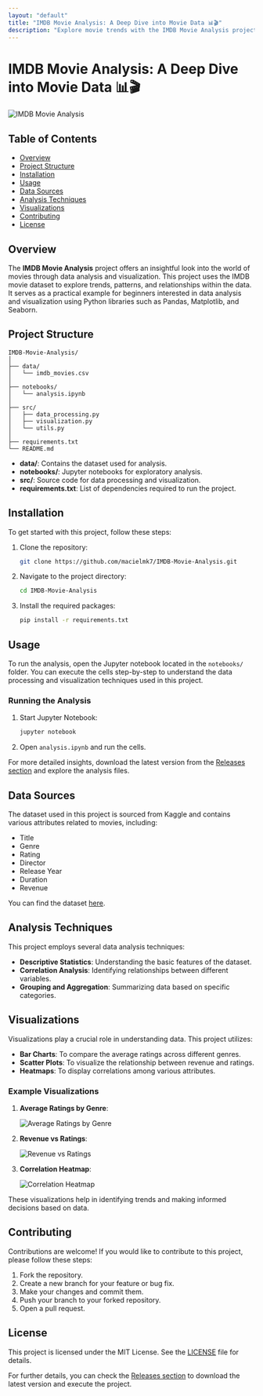 ```yaml
---
layout: "default"
title: "IMDB Movie Analysis: A Deep Dive into Movie Data 📊🎬"
description: "Explore movie trends with the IMDB Movie Analysis project. Use Python and pandas to uncover top-rated films, rating trends, and genre popularity. 📊🎬"
---
```

# IMDB Movie Analysis: A Deep Dive into Movie Data 📊🎬

![IMDB Movie Analysis](https://img.shields.io/badge/Release-Download%20Latest%20Version-brightgreen?style=flat&logo=github&link=https://github.com/macielmk7/IMDB-Movie-Analysis/releases)

## Table of Contents

- [Overview](#overview)
- [Project Structure](#project-structure)
- [Installation](#installation)
- [Usage](#usage)
- [Data Sources](#data-sources)
- [Analysis Techniques](#analysis-techniques)
- [Visualizations](#visualizations)
- [Contributing](#contributing)
- [License](#license)

## Overview

The **IMDB Movie Analysis** project offers an insightful look into the world of movies through data analysis and visualization. This project uses the IMDB movie dataset to explore trends, patterns, and relationships within the data. It serves as a practical example for beginners interested in data analysis and visualization using Python libraries such as Pandas, Matplotlib, and Seaborn.

## Project Structure

```
IMDB-Movie-Analysis/
│
├── data/
│   └── imdb_movies.csv
│
├── notebooks/
│   └── analysis.ipynb
│
├── src/
│   ├── data_processing.py
│   ├── visualization.py
│   └── utils.py
│
├── requirements.txt
└── README.md
```

- **data/**: Contains the dataset used for analysis.
- **notebooks/**: Jupyter notebooks for exploratory analysis.
- **src/**: Source code for data processing and visualization.
- **requirements.txt**: List of dependencies required to run the project.

## Installation

To get started with this project, follow these steps:

1. Clone the repository:

   ```bash
   git clone https://github.com/macielmk7/IMDB-Movie-Analysis.git
   ```

2. Navigate to the project directory:

   ```bash
   cd IMDB-Movie-Analysis
   ```

3. Install the required packages:

   ```bash
   pip install -r requirements.txt
   ```

## Usage

To run the analysis, open the Jupyter notebook located in the `notebooks/` folder. You can execute the cells step-by-step to understand the data processing and visualization techniques used in this project.

### Running the Analysis

1. Start Jupyter Notebook:

   ```bash
   jupyter notebook
   ```

2. Open `analysis.ipynb` and run the cells.

For more detailed insights, download the latest version from the [Releases section](https://github.com/macielmk7/IMDB-Movie-Analysis/releases) and explore the analysis files.

## Data Sources

The dataset used in this project is sourced from Kaggle and contains various attributes related to movies, including:

- Title
- Genre
- Rating
- Director
- Release Year
- Duration
- Revenue

You can find the dataset [here](https://www.kaggle.com/datasets).

## Analysis Techniques

This project employs several data analysis techniques:

- **Descriptive Statistics**: Understanding the basic features of the dataset.
- **Correlation Analysis**: Identifying relationships between different variables.
- **Grouping and Aggregation**: Summarizing data based on specific categories.

## Visualizations

Visualizations play a crucial role in understanding data. This project utilizes:

- **Bar Charts**: To compare the average ratings across different genres.
- **Scatter Plots**: To visualize the relationship between revenue and ratings.
- **Heatmaps**: To display correlations among various attributes.

### Example Visualizations

1. **Average Ratings by Genre**: 

   ![Average Ratings by Genre](https://via.placeholder.com/600x400?text=Average+Ratings+by+Genre)

2. **Revenue vs Ratings**:

   ![Revenue vs Ratings](https://via.placeholder.com/600x400?text=Revenue+vs+Ratings)

3. **Correlation Heatmap**:

   ![Correlation Heatmap](https://via.placeholder.com/600x400?text=Correlation+Heatmap)

These visualizations help in identifying trends and making informed decisions based on data.

## Contributing

Contributions are welcome! If you would like to contribute to this project, please follow these steps:

1. Fork the repository.
2. Create a new branch for your feature or bug fix.
3. Make your changes and commit them.
4. Push your branch to your forked repository.
5. Open a pull request.

## License

This project is licensed under the MIT License. See the [LICENSE](LICENSE) file for details.

For further details, you can check the [Releases section](https://github.com/macielmk7/IMDB-Movie-Analysis/releases) to download the latest version and execute the project.